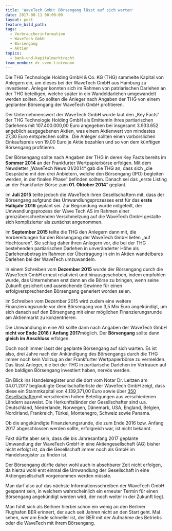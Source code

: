 ```yaml
---
title: 'WaveTech GmbH: Börsengang lässt auf sich warten'
date: 2017-08-11 00:00:00
layout: post
feature_bild_path:
tags:
  - Verbraucherinformation
  - WaveTech GmbH
  - Börsengang
  - Aktien
topics:
  - bank-und-kapitalmarktrecht
team_member: dr-sven-tintemann
---
```



Die THG Technologie Holding GmbH & Co. KG (THG) sammelte Kapital von Anlegern ein, um dieses bei der WaveTech GmbH aus Hamburg zu investieren. Anleger konnten sich im Rahmen von patriarischen Darlehen an der THG beteiligen, welche sp&auml;ter in ein Wandeldarlehen umgewandelt werden sollten. So sollten die Anleger nach Angaben der THG von einem geplanten B&ouml;rsengang der WaveTech GmbH profitieren.

Der Unternehmenswert der WaveTech GmbH wurde laut den „Key Facts“ der THG Technologie Holding GmbH als Emittentin ihres partiarischen Darlehens mit 107.400.000,00 Euro angegeben bei insgesamt 3.933.652 angeblich ausgegebenen Aktien, was einem Aktienwert von mindestes 27,30 Euro entsprechen sollte.&nbsp; Die Anleger sollten einen vorb&ouml;rslichen Einkaufspreis von 19,00 Euro je Aktie bezahlen und so von dem k&uuml;nftigen B&ouml;rsengang profitieren.

Der B&ouml;rsengang sollte nach Angaben der THG in deren Key Facts bereits im **Sommer 2014** an der Frankfurter Wertpapierb&ouml;rse erfolgen. Mit dem Newsletter „WaveTech News 01/2014“ gab die THG an, dass sich „die Gespr&auml;che mit den drei Anbietern, welche den B&ouml;rsengang (IPO) begleiten werden, in der finalen Phase“ befinden sollten. Danach sei das „erste Listing an der Frankfurter B&ouml;rse zum **01. Oktober 2014**“ geplant.

Im **Juli 2015** teilte jedoch die WaveTech ihren Gesellschaftern mit, dass der B&ouml;rsengang aufgrund des Umwandlungsprozesses erst f&uuml;r das **erste Halbjahr 2016** geplant sei. Zur Begr&uuml;ndung wurde mitgeteilt, der Umwandlungsprozess der Wave Tech AS im Rahmen einer grenz&uuml;berschreitenden Verschmelzung auf die WaveTech GmbH gestalte sich komplizierter als zun&auml;chst angenommen.

Im **September 2015** teilte die THG den Anlegern dann mit, die Vorbereitungen f&uuml;r den B&ouml;rsengang der WaveTech GmbH liefen „auf Hochtouren“. Sie schlug daher ihren Anlegern vor, die bei der THG bestehenden partiarischen Darlehen in unver&auml;nderter H&ouml;he als Darlehensbetrag im Rahmen der &Uuml;bertragung in ein in Aktien wandelbares Darlehen bei der WaveTech umzuwandeln.

In einem Schreiben vom **Dezember 2015** wurde der B&ouml;rsengang durch die WaveTech GmbH erneut relativiert und hinausgeschoben, indem empfohlen wurde, das Unternehmen erst dann an die B&ouml;rse zu bringen, wenn seine Zukunft gesichert und ausreichende Gewinne f&uuml;r einen erfolgversprechenden B&ouml;rsengang generiert worden seien.

Im Schreiben vom Dezember 2015 wird zudem eine weitere Finanzierungsrunde vor dem B&ouml;rsengang von 3,5 Mio Euro angek&uuml;ndigt, um sich danach auf den B&ouml;rsengang mit einer m&ouml;glichen Finanzierungsrunde am Aktienmarkt zu konzentrieren.

Die Umwandlung in eine AG sollte dann nach Angaben der WaveTech GmbH **nicht vor Ende 2016 / Anfang 2017**m&ouml;glich. Der **B&ouml;rsengang** sollte dann **gleich im Anschluss** erfolgen.

Doch noch immer l&auml;sst der geplante B&ouml;rsengang auf sich warten. Es ist also, drei Jahre nach der Ank&uuml;ndigung des B&ouml;rsengangs durch die THG immer noch kein Vollzug an der Frankfurter Wertpapierb&ouml;rse zu vermelden. Das l&auml;sst Anleger, die bei der THG in partiarische Darlehen im Vertrauen auf den baldigen B&ouml;rsengang investiert haben, nerv&ouml;s werden.&nbsp;

Ein Blick ins Handelsregister und die dort vom Notar Dr. Leitzen am 04.01.2017 beglaubigte Gesellschafterliste der WaveTech GmbH zeigt, dass diese ein Stammkapital von 4.139,371,00 Euro sowie &uuml;ber [350 Gesellschafter]()mit verschieden hohen Beteiligungen aus verschiedenen L&auml;ndern ausweist. Die Herkunftsl&auml;nder der Gesellschafter sind u.a. Deutschland, Niederlande, Norwegen, D&auml;nemark, USA, England, Belgien, Nordirland, Frankreich, T&uuml;rkei, Montenegro, Schweiz sowie Panama.

Ob die angek&uuml;ndigte Finanzierungsrunde, die zum Ende 2016 bzw. Anfang 2017 abgeschlossen werden sollte, erfolgreich war, ist nicht bekannt.

Fakt d&uuml;rfte aber sein, dass die bis Jahresanfang 2017 geplante Umwandlung der WaveTech GmbH in eine Aktiengesellschaft (AG) bisher nicht erfolgt ist, da die Gesellschaft immer noch als GmbH im Handelsregister zu finden ist.

Der B&ouml;rsengang d&uuml;rfte daher wohl auch in absehbarer Zeit nicht erfolgen, da hierzu wohl erst einmal die Umwandlung der Gesellschaft in eine Aktiengesellschaft vorgenommen werden m&uuml;sste.

Man darf also auf das n&auml;chste Informationsschreiben der WaveTech GmbH gespannt sein, in welchem wahrscheinlich ein erneuter Termin f&uuml;r einen B&ouml;rsengang angek&uuml;ndigt werden wird, der noch weiter in der Zukunft liegt.&nbsp;

Man f&uuml;hlt sich als Berliner hierbei schon ein wenig an den Berliner Flughafen BER erinnert, der auch seit Jahren nicht an den Start geht. Mal sehen, wer am Ende schneller ist, der BER mit der Aufnahme des Betriebs oder die WaveTech mit ihrem B&ouml;rsengang.

<div><div>&nbsp;</div></div>